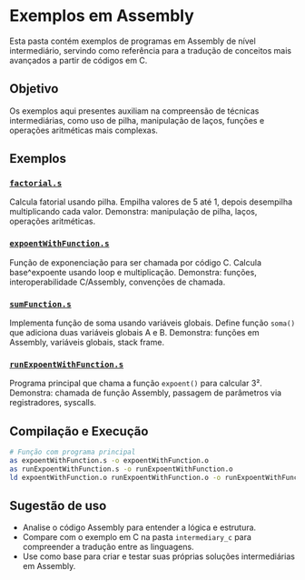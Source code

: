 # Exemplos em Assembly

Esta pasta contém exemplos de programas em Assembly de nível intermediário, servindo como referência para a tradução de conceitos mais avançados a partir de códigos em C.

## Objetivo
Os exemplos aqui presentes auxiliam na compreensão de técnicas intermediárias, como uso de pilha, manipulação de laços, funções e operações aritméticas mais complexas.

## Exemplos

### [`factorial.s`](factorial.s)
Calcula fatorial usando pilha. Empilha valores de 5 até 1, depois desempilha multiplicando cada valor. Demonstra: manipulação de pilha, laços, operações aritméticas.

### [`expoentWithFunction.s`](expoentWithFunction.s)
Função de exponenciação para ser chamada por código C. Calcula base^expoente usando loop e multiplicação. Demonstra: funções, interoperabilidade C/Assembly, convenções de chamada.

### [`sumFunction.s`](sumFunction.s)
Implementa função de soma usando variáveis globais. Define função `soma()` que adiciona duas variáveis globais A e B. Demonstra: funções em Assembly, variáveis globais, stack frame.

### [`runExpoentWithFunction.s`](runExpoentWithFunction.s)
Programa principal que chama a função `expoent()` para calcular 3². Demonstra: chamada de função Assembly, passagem de parâmetros via registradores, syscalls.

## Compilação e Execução

```bash
# Função com programa principal
as expoentWithFunction.s -o expoentWithFunction.o
as runExpoentWithFunction.s -o runExpoentWithFunction.o
ld expoentWithFunction.o runExpoentWithFunction.o -o runExpoentWithFunction.out
```

## Sugestão de uso
- Analise o código Assembly para entender a lógica e estrutura.
- Compare com o exemplo em C na pasta `intermediary_c` para compreender a tradução entre as linguagens.
- Use como base para criar e testar suas próprias soluções intermediárias em Assembly.
